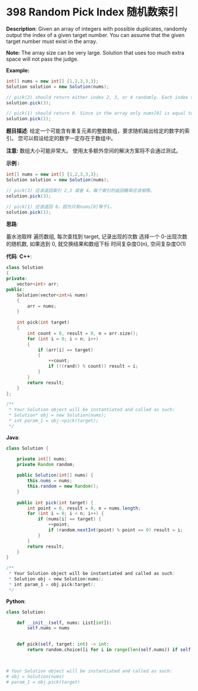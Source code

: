 # 398 Random Pick Index 随机数索引

__Description__:
Given an array of integers with possible duplicates, randomly output the index of a given target number. You can assume that the given target number must exist in the array.

__Note:__
The array size can be very large. Solution that uses too much extra space will not pass the judge.

__Example:__

```Java
int[] nums = new int[] {1,2,3,3,3};
Solution solution = new Solution(nums);

// pick(3) should return either index 2, 3, or 4 randomly. Each index should have equal probability of returning.
solution.pick(3);

// pick(1) should return 0. Since in the array only nums[0] is equal to 1.
solution.pick(1);
```

__题目描述__:
给定一个可能含有重复元素的整数数组，要求随机输出给定的数字的索引。 您可以假设给定的数字一定存在于数组中。

__注意:__
数组大小可能非常大。 使用太多额外空间的解决方案将不会通过测试。

__示例 :__

```Java
int[] nums = new int[] {1,2,3,3,3};
Solution solution = new Solution(nums);

// pick(3) 应该返回索引 2,3 或者 4。每个索引的返回概率应该相等。
solution.pick(3);

// pick(1) 应该返回 0。因为只有nums[0]等于1。
solution.pick(1);
```

__思路__:

蓄水池取样
遍历数组, 每次查找到 target, 记录出现的次数
选择一个 0-出现次数的随机数, 如果选到 0, 就交换结果和数组下标
时间复杂度O(n), 空间复杂度O(1)

__代码__:
__C++__:

```C++
class Solution 
{
private:
    vector<int> arr;
public:
    Solution(vector<int>& nums) 
    {
        arr = nums;
    }
    
    int pick(int target) 
    {
        int count = 0, result = 0, n = arr.size();
        for (int i = 0; i < n; i++)
        {
            if (arr[i] == target)
            {
                ++count;
                if (!(rand() % count)) result = i;
            }
        }
        return result;
    }
};

/**
 * Your Solution object will be instantiated and called as such:
 * Solution* obj = new Solution(nums);
 * int param_1 = obj->pick(target);
 */
```

__Java__:

```Java
class Solution {

    private int[] nums;
    private Random random;
    
    public Solution(int[] nums) {
        this.nums = nums;
        this.random = new Random();
    }
    
    public int pick(int target) {
        int point = 0, result = 0, n = nums.length;
        for (int i = 0; i < n; i++) {
            if (nums[i] == target) {
                ++point;
                if (random.nextInt(point) % point == 0) result = i;
            }
        }
        return result;
    }
}

/**
 * Your Solution object will be instantiated and called as such:
 * Solution obj = new Solution(nums);
 * int param_1 = obj.pick(target);
 */
```

__Python__:

```Python
class Solution:

    def __init__(self, nums: List[int]):
        self.nums = nums
        

    def pick(self, target: int) -> int:
        return random.choice([i for i in range(len(self.nums)) if self.nums[i] == target])
        


# Your Solution object will be instantiated and called as such:
# obj = Solution(nums)
# param_1 = obj.pick(target)
```
